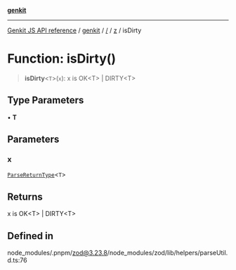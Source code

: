 [**genkit**](../../../README.md)

***

[Genkit JS API reference](../../../../README.md) / [genkit](../../../README.md) / [/](../../../README.md) / [z](../README.md) / isDirty

# Function: isDirty()

> **isDirty**\<`T`\>(`x`): x is OK\<T\> \| DIRTY\<T\>

## Type Parameters

• **T**

## Parameters

### x

[`ParseReturnType`](../type-aliases/ParseReturnType.md)\<`T`\>

## Returns

x is OK\<T\> \| DIRTY\<T\>

## Defined in

node\_modules/.pnpm/zod@3.23.8/node\_modules/zod/lib/helpers/parseUtil.d.ts:76
